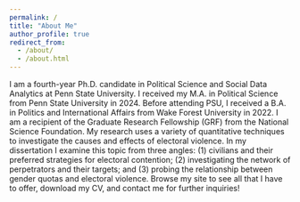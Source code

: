 ```yaml
---
permalink: /
title: "About Me"
author_profile: true
redirect_from: 
  - /about/
  - /about.html
---
```


I am a fourth-year Ph.D. candidate in Political Science and Social Data Analytics at Penn State University. I received my M.A. in Political Science from Penn State University in 2024. Before attending PSU, I received a B.A. in Politics and International Affairs from Wake Forest University in 2022. I am a recipient of the Graduate Research Fellowship (GRF) from the National Science Foundation. My research uses a variety of quantitative techniques to investigate the causes and effects of electoral violence. 
In my dissertation I examine this topic from three angles: (1) civilians and their preferred strategies for electoral contention; (2) investigating the network of perpetrators and their targets; and (3) probing the relationship between gender quotas and electoral violence. Browse my site to see all that I have to offer, download my CV, and contact me for further inquiries!